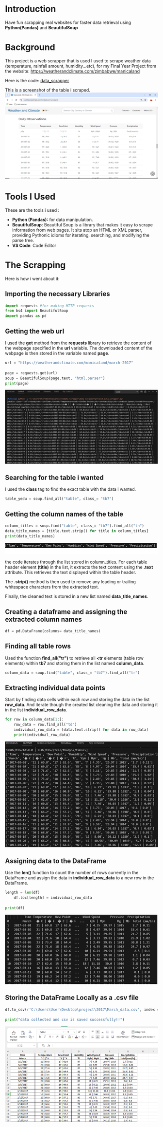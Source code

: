 # Introduction
Have fun scrapping real websites for faster data retrieval using **Python(Pandas)** and **BeautifulSoup** 

# Background
This project is a web scrapper that is used I used to scrape weather data (temperature, rainfall amount, humidity...etc), for my Final Year Project from the website: https://weatherandclimate.com/zimbabwe/manicaland

Here is the code: [data_scrapper](/data%20scrapper/)

This is a screenshot of the table i scraped.
![actul_table to be scrapped](/images/actual_table.png)

# Tools I Used
These are the tools i used :

- **Python (Pandas):**  for data manipulation.
- **BeautifulSoup**: Beautiful Soup is a library that makes it easy to scrape information from web pages. It sits atop an HTML or XML parser, providing Pythonic idioms for iterating, searching, and modifying the parse tree.
- **VS Code**: Code Editor

# The Scrapping
Here is how i went about it:

## Importing the necessary Libraries
```python
import requests #for making HTTP requests
from bs4 import BeautifulSoup
import pandas as pd
```

## Getting the web url
I used the **get** method from the **requests** library to retrieve the content of the webpage specified in the **url** variable.
The downloaded content of the webpage is then stored in the variable named **page**.

```python
url = "https://weatherandclimate.com/manicaland/march-2017"

page = requests.get(url)
soup = BeautifulSoup(page.text, "html.parser")
print(page)
```
![table](/images/table_yedu.png)

## Searching for the table i wanted
I used the **class** tag to find the exact table with the data I wanted.

```python
table_yedu = soup.find_all("table", class_= "tb7")
```

## Getting the column names of the table

```python
column_titles = soup.find("table", class_= "tb7").find_all("th")
data_title_names = [title.text.strip() for title in column_titles]
print(data_title_names)
```
![colum names](/images/column_names.png)

the code iterates through the list stored in column_titles. For each table header element **(title)** in the list, it extracts the text content using the **.text** attribute. This retrieves the text displayed within the table header.

The **.strip()** method is then used to remove any leading or trailing whitespace characters from the extracted text.

Finally, the cleaned text is stored in a new list named **data_title_names**. 

## Creating a dataframe and assigning the extracted column names

```python
df = pd.DataFrame(columns= data_title_names)
```
## Finding all table rows
Used the function **find_all("tr")** to retrieve all  **<tr** elements (table row elements) within **tb7** and storing them  in the list named **column_data**.

```python
column_data = soup.find("table", class_= "tb7").find_all("tr")
```

##  Extracting individual data points
Start by finding data cells within each row and storing the data in the list **row_data**. And iterate though the created list cleaning the data and storing it in the list **individual_row_data**.

```python
for row in column_data[1:]:
    row_data = row.find_all("td")
    individual_row_data = [data.text.strip() for data in row_data]
    print(individual_row_data)
```
![individual_row_data](/images/individual_row-data.png)

## Assigning data to the DataFrame
Use the **len()** function to count the number of rows currently in the DataFrame and assign the data in **individual_row_data**  to a new row in the DataFrame.

```python
length = len(df)
    df.loc[length] = individual_row_data

print(df)
```
![datframe](/images/final_df.png)

## Storing the DataFrame Locally as a .csv file

```python
df.to_csv(r'C:\Users\User\Desktop\project\2017\March_data.csv', index = False)

print("data collected and csv is saved successfully!!")
```

![csv in excel](/images/csv_in_excel.png)